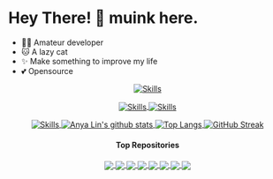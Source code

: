 # Hey There! 👋 muink here.

- 👩‍💻 Amateur developer
- 🐱 A lazy cat
- ✨ Make something to improve my life
- 💕 Opensource

<div align="center" >
  <!--- Light Skills --->
  <a href="https://skillicons.dev#gh-light-mode-only" target="_blank">
    <img align="center" src="https://skillicons.dev/icons?theme=light&perline=14&i=arduino,autocad,bash,c,cpp,css,docker,git,github,githubactions,gitlab,html,js,linux" alt="Skills" />
  </p>
  <a href="https://skillicons.dev#gh-light-mode-only" target="_blank">
    <img align="center" src="https://skillicons.dev/icons?theme=light&perline=14&i=lua,md,nginx,ps,powershell,py,regex,stackoverflow,sketchup,vim,visualstudio,vscode" alt="Skills" />
  </a>
  <!--- Dark Skills --->
  <a href="https://skillicons.dev#gh-dark-mode-only" target="_blank">
    <img align="center" src="https://skillicons.dev/icons?perline=14&i=arduino,autocad,bash,c,cpp,css,docker,git,github,githubactions,gitlab,html,js,linux" alt="Skills" />
  </p>
  <a href="https://skillicons.dev#gh-dark-mode-only" target="_blank">
    <img align="center" src="https://skillicons.dev/icons?perline=14&i=lua,md,nginx,ps,powershell,py,regex,stackoverflow,sketchup,vim,visualstudio,vscode" alt="Skills" />
  </a>

  <!--- Readme Stats --->
  <a href="https://github.com/anuraghazra/github-readme-stats" target="_blank">
    <img align="center" src="https://github-readme-stats-iota-eight-46.vercel.app/api?username=muink&show_icons=true&include_all_commits=true&count_private=true&hide_border=true&border_radius=15&title_color=C4E66E&icon_color=A2D2FF&text_color=FFAFCC&ring_color=5BCEFA&bg_color=00000000" alt="Anya Lin's github stats" />
  </a>
  <a href="https://github.com/anuraghazra/github-readme-stats" target="_blank">
    <img align="center" src="https://github-readme-stats-iota-eight-46.vercel.app/api/top-langs/?username=muink&layout=compact&langs_count=8&hide=Smarty&hide_border=true&border_radius=15&title_color=BBC972&text_color=CAB59C&bg_color=00000000" alt="Top Langs" />
  </a>
  <!--- Readme Contributions --->
  <a href="https://git.io/streak-stats" target="_blank">
    <img align="center" src="https://streak-stats.demolab.com?user=muink&hide_border=true&border_radius=15&fire=FFAFCC&ring=5BCEFAD7&currStreakNum=FFAFCC&sideNums=FFAFCC&currStreakLabel=C4E66E&sideLabels=BBC972&dates=CAB59C&stroke=C0AA9253&background=00000000" alt="GitHub Streak" />
  </a>
</div>

<!-- md table
| <a href="https://github.com/anuraghazra/github-readme-stats" target="_blank"><img align="center" src="https://github-readme-stats-iota-eight-46.vercel.app/api?username=muink&show_icons=true&include_all_commits=true&count_private=true&hide_border=true&border_radius=15&title_color=C4E66E&icon_color=A2D2FF&text_color=FFAFCC&ring_color=5BCEFA&bg_color=00000000" alt="Anya Lin's github stats" /></a> | <a href="https://github.com/anuraghazra/github-readme-stats" target="_blank"><img align="center" src="https://github-readme-stats-iota-eight-46.vercel.app/api/top-langs/?username=muink&layout=compact&langs_count=8&hide_border=true&border_radius=15&title_color=BBC972&text_color=CAB59C&bg_color=00000000" alt="Top Langs" /></a> |
| ------------- | ------------- |
 -->

<div align="center" >
  <h4>Top Repositories</h4>

  <!--- Light Repos --->
  <a href="https://github.com/muink/GistLib/blob/master/GistList.md#gh-light-mode-only">
    <img align="center" src="https://github-readme-stats-iota-eight-46.vercel.app/api/pin/?username=muink&repo=GistLib&title_color=92BFF6&icon_color=6AC7FA&text_color=A1A7AD" />
  </a>
  <a href="https://github.com/fantastic-packages/packages#gh-light-mode-only">
    <img align="center" src="https://github-readme-stats-iota-eight-46.vercel.app/api/pin/?username=fantastic-packages&repo=packages&title_color=92BFF6&icon_color=6AC7FA&text_color=A1A7AD" />
  </a>
  <a href="https://github.com/muink/openwrt-natmapt#gh-light-mode-only">
    <img align="center" src="https://github-readme-stats-iota-eight-46.vercel.app/api/pin/?username=muink&repo=openwrt-natmapt&title_color=92BFF6&icon_color=6AC7FA&text_color=A1A7AD" />
  </a>
  <a href="https://github.com/muink/luci-app-natmapt#gh-light-mode-only">
    <img align="center" src="https://github-readme-stats-iota-eight-46.vercel.app/api/pin/?username=muink&repo=luci-app-natmapt&title_color=92BFF6&icon_color=6AC7FA&text_color=A1A7AD" />
  </a>
  <!--- Dark Repos --->
  <a href="https://github.com/muink/GistLib/blob/master/GistList.md#gh-dark-mode-only">
    <img align="center" src="https://github-readme-stats-iota-eight-46.vercel.app/api/pin/?username=muink&repo=GistLib&hide_border=true&theme=nord" />
  </a>
  <a href="https://github.com/fantastic-packages/packages#gh-dark-mode-only">
    <img align="center" src="https://github-readme-stats-iota-eight-46.vercel.app/api/pin/?username=fantastic-packages&repo=packages&hide_border=true&theme=nord" />
  </a>
  <a href="https://github.com/muink/openwrt-natmapt#gh-dark-mode-only">
    <img align="center" src="https://github-readme-stats-iota-eight-46.vercel.app/api/pin/?username=muink&repo=openwrt-natmapt&hide_border=true&theme=nord" />
  </a>
  <a href="https://github.com/muink/luci-app-natmapt#gh-dark-mode-only">
    <img align="center" src="https://github-readme-stats-iota-eight-46.vercel.app/api/pin/?username=muink&repo=luci-app-natmapt&hide_border=true&theme=nord" />
  </a>
</div>

<!---
muink/muink is a ✨ special ✨ repository because its `README.md` (this file) appears on your GitHub profile.
You can click the Preview link to take a look at your changes.
--->
